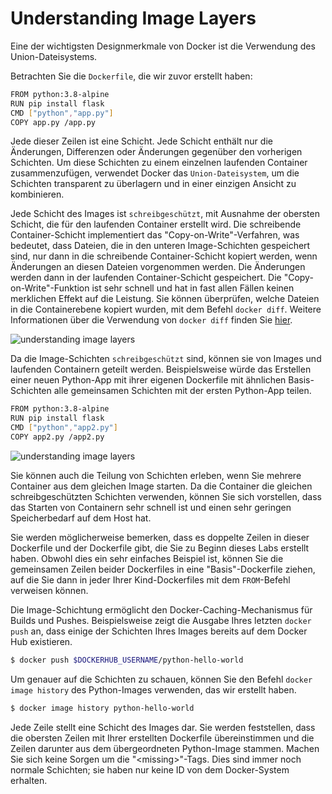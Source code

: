 # Understanding Image Layers

Eine der wichtigsten Designmerkmale von Docker ist die Verwendung des Union-Dateisystems.

Betrachten Sie die `Dockerfile`, die wir zuvor erstellt haben:

```bash
FROM python:3.8-alpine
RUN pip install flask
CMD ["python","app.py"]
COPY app.py /app.py
```

Jede dieser Zeilen ist eine Schicht. Jede Schicht enthält nur die Änderungen, Differenzen oder Änderungen gegenüber den vorherigen Schichten. Um diese Schichten zu einem einzelnen laufenden Container zusammenzufügen, verwendet Docker das `Union-Dateisystem`, um die Schichten transparent zu überlagern und in einer einzigen Ansicht zu kombinieren.

Jede Schicht des Images ist `schreibgeschützt`, mit Ausnahme der obersten Schicht, die für den laufenden Container erstellt wird. Die schreibende Container-Schicht implementiert das "Copy-on-Write"-Verfahren, was bedeutet, dass Dateien, die in den unteren Image-Schichten gespeichert sind, nur dann in die schreibende Container-Schicht kopiert werden, wenn Änderungen an diesen Dateien vorgenommen werden. Die Änderungen werden dann in der laufenden Container-Schicht gespeichert. Die "Copy-on-Write"-Funktion ist sehr schnell und hat in fast allen Fällen keinen merklichen Effekt auf die Leistung. Sie können überprüfen, welche Dateien in die Containerebene kopiert wurden, mit dem Befehl `docker diff`. Weitere Informationen über die Verwendung von `docker diff` finden Sie [hier](https://docs.docker.com/engine/reference/commandline/diff/).

![understanding image layers](../assets/lab2_understanding_image_layers_1.png)

Da die Image-Schichten `schreibgeschützt` sind, können sie von Images und laufenden Containern geteilt werden. Beispielsweise würde das Erstellen einer neuen Python-App mit ihrer eigenen Dockerfile mit ähnlichen Basis-Schichten alle gemeinsamen Schichten mit der ersten Python-App teilen.

```bash
FROM python:3.8-alpine
RUN pip install flask
CMD ["python","app2.py"]
COPY app2.py /app2.py
```

![understanding image layers](../assets/lab2_understanding_image_layers_2.png)

Sie können auch die Teilung von Schichten erleben, wenn Sie mehrere Container aus dem gleichen Image starten. Da die Container die gleichen schreibgeschützten Schichten verwenden, können Sie sich vorstellen, dass das Starten von Containern sehr schnell ist und einen sehr geringen Speicherbedarf auf dem Host hat.

Sie werden möglicherweise bemerken, dass es doppelte Zeilen in dieser Dockerfile und der Dockerfile gibt, die Sie zu Beginn dieses Labs erstellt haben. Obwohl dies ein sehr einfaches Beispiel ist, können Sie die gemeinsamen Zeilen beider Dockerfiles in eine "Basis"-Dockerfile ziehen, auf die Sie dann in jeder Ihrer Kind-Dockerfiles mit dem `FROM`-Befehl verweisen können.

Die Image-Schichtung ermöglicht den Docker-Caching-Mechanismus für Builds und Pushes. Beispielsweise zeigt die Ausgabe Ihres letzten `docker push` an, dass einige der Schichten Ihres Images bereits auf dem Docker Hub existieren.

```bash
$ docker push $DOCKERHUB_USERNAME/python-hello-world
```

Um genauer auf die Schichten zu schauen, können Sie den Befehl `docker image history` des Python-Images verwenden, das wir erstellt haben.

```bash
$ docker image history python-hello-world
```

Jede Zeile stellt eine Schicht des Images dar. Sie werden feststellen, dass die obersten Zeilen mit Ihrer erstellten Dockerfile übereinstimmen und die Zeilen darunter aus dem übergeordneten Python-Image stammen. Machen Sie sich keine Sorgen um die "\<missing\>"-Tags. Dies sind immer noch normale Schichten; sie haben nur keine ID von dem Docker-System erhalten.
